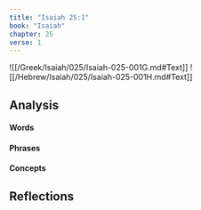 ```yaml
---
title: "Isaiah 25:1"
book: "Isaiah"
chapter: 25
verse: 1
---
```

![[/Greek/Isaiah/025/Isaiah-025-001G.md#Text]]
![[/Hebrew/Isaiah/025/Isaiah-025-001H.md#Text]]

## Analysis

#### Words

#### Phrases

#### Concepts

## Reflections
